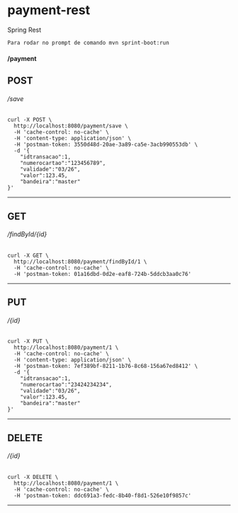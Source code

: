 # payment-rest
Spring Rest
```
Para rodar no prompt de comando mvn sprint-boot:run
```
#### /payment
## POST
###### /save
```
curl -X POST \
  http://localhost:8080/payment/save \
  -H 'cache-control: no-cache' \
  -H 'content-type: application/json' \
  -H 'postman-token: 3550d48d-20ae-3a89-ca5e-3acb990553db' \
  -d '{
	"idtransacao":1,
	"numerocartao":"123456789",
	"validade":"03/26",
	"valor":123.45,
	"bandeira":"master"
}'
```
------
## GET
###### /findById/{id}
```
curl -X GET \
  http://localhost:8080/payment/findById/1 \
  -H 'cache-control: no-cache' \
  -H 'postman-token: 01a16dbd-0d2e-eaf8-724b-5ddcb3aa0c76'
```
------
## PUT
###### /{id}
```
curl -X PUT \
  http://localhost:8080/payment/1 \
  -H 'cache-control: no-cache' \
  -H 'content-type: application/json' \
  -H 'postman-token: 7ef389bf-8211-1b76-8c68-156a67ed8412' \
  -d '{
	"idtransacao":1,
	"numerocartao":"23424234234",
	"validade":"03/26",
	"valor":123.45,
	"bandeira":"master"
}'
```
------
## DELETE
###### /{id}
```
curl -X DELETE \
  http://localhost:8080/payment/1 \
  -H 'cache-control: no-cache' \
  -H 'postman-token: ddc691a3-fedc-8b40-f8d1-526e10f9857c'
```
------
